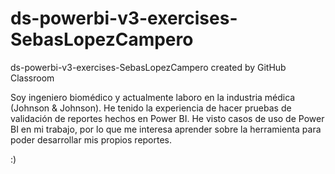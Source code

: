 # ds-powerbi-v3-exercises-SebasLopezCampero
ds-powerbi-v3-exercises-SebasLopezCampero created by GitHub Classroom

Soy ingeniero biomédico y actualmente laboro en la industria médica (Johnson & Johnson). He tenido la experiencia de hacer pruebas de validación de reportes hechos en Power BI.
He visto casos de uso de Power BI en mi trabajo, por lo que me interesa aprender sobre la herramienta para poder desarrollar mis propios reportes.

:)
